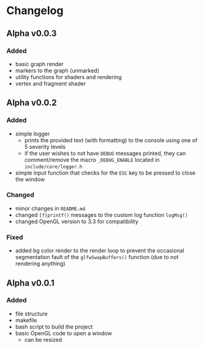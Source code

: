 # Changelog

## Alpha v0.0.3
### Added
- basic graph render
- markers to the graph (unmarked)
- utility functions for shaders and rendering
- vertex and fragment shader

## Alpha v0.0.2
### Added
- simple logger
    - prints the provided text (with formatting) to the console using one of 5 severity levels
    - if the user wishes to not have `DEBUG` messages printed, they can comment/remove the macro `_DEBUG_ENABLE` located in `include/core/logger.h`
- simple input function that checks for the `ESC` key to be pressed to close the window

### Changed
- minor changes in `README.md`
- changed `[f]printf()` messages to the custom log function `logMsg()`
- changed OpenGL version to 3.3 for compatibility

### Fixed
- added bg color render to the render loop to prevent the occasional segmentation fault of the `glfwSwapBuffers()` function (due to not rendering anything)

## Alpha v0.0.1
### Added
- file structure
- makefile
- bash script to build the project
- basic OpenGL code to open a window
    - can be resized

